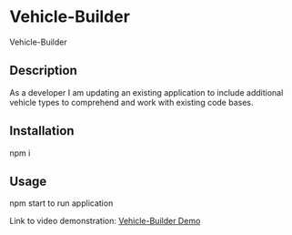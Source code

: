 # Vehicle-Builder
Vehicle-Builder

## Description

As a developer I am updating an existing application to include additional vehicle types to comprehend and work with existing code bases.

## Installation

npm i 

## Usage

npm start to run application

Link to video demonstration: [Vehicle-Builder Demo](https://drive.google.com/file/d/1v5RRUIXY-l8nv4OZWiORGMnTkGM6CfVu/view?usp=sharing)